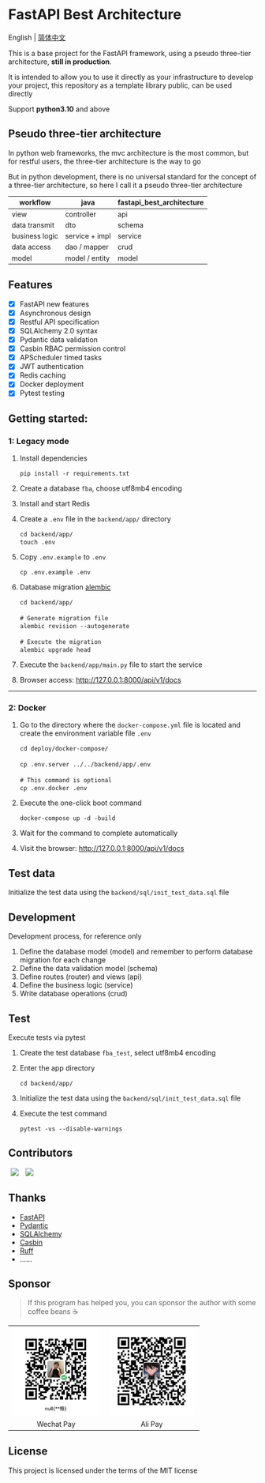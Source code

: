 # FastAPI Best Architecture

English | [简体中文](./README.zh-CN.md)

This is a base project for the FastAPI framework, using a pseudo three-tier architecture, **still in production**.

It is intended to allow you to use it directly as your infrastructure to develop your project, this repository as a
template library public, can be used directly

Support **python3.10** and above

## Pseudo three-tier architecture

In python web frameworks, the mvc architecture is the most common, but for restful users, the three-tier architecture is
the way to go

But in python development, there is no universal standard for the concept of a three-tier architecture, so here I call
it a pseudo three-tier architecture

| workflow       | java           | fastapi_best_architecture |
|----------------|----------------|---------------------------|
| view           | controller     | api                       |
| data transmit  | dto            | schema                    |
| business logic | service + impl | service                   |
| data access    | dao / mapper   | crud                      |
| model          | model / entity | model                     |

## Features

- [x] FastAPI new features
- [x] Asynchronous design
- [x] Restful API specification
- [x] SQLAlchemy 2.0 syntax
- [x] Pydantic data validation
- [x] Casbin RBAC permission control
- [x] APScheduler timed tasks
- [x] JWT authentication
- [x] Redis caching
- [x] Docker deployment
- [x] Pytest testing

## Getting started:

### 1: Legacy mode

1. Install dependencies
    ```shell
    pip install -r requirements.txt
    ```

2. Create a database `fba`, choose utf8mb4 encoding
3. Install and start Redis
4. Create a `.env` file in the `backend/app/` directory

    ```shell
    cd backend/app/
    touch .env
    ```

5. Copy `.env.example` to `.env`

   ```shell
   cp .env.example .env
   ```

6. Database migration [alembic](https://alembic.sqlalchemy.org/en/latest/tutorial.html)

   ```shell
   cd backend/app/

   # Generate migration file
   alembic revision --autogenerate

   # Execute the migration
   alembic upgrade head
    ```

7. Execute the `backend/app/main.py` file to start the service
8. Browser access: http://127.0.0.1:8000/api/v1/docs

---

### 2: Docker

1. Go to the directory where the ``docker-compose.yml`` file is located and create the environment variable
   file ``.env``

   ```shell
   cd deploy/docker-compose/
   
   cp .env.server ../../backend/app/.env
   
   # This command is optional
   cp .env.docker .env
   ```

2. Execute the one-click boot command

   ```shell
   docker-compose up -d -build
   ```

3. Wait for the command to complete automatically
4. Visit the browser: http://127.0.0.1:8000/api/v1/docs

## Test data

Initialize the test data using the `backend/sql/init_test_data.sql` file

## Development

Development process, for reference only

1. Define the database model (model) and remember to perform database migration for each change
2. Define the data validation model (schema)
3. Define routes (router) and views (api)
4. Define the business logic (service)
5. Write database operations (crud)

## Test

Execute tests via pytest

1. Create the test database `fba_test`, select utf8mb4 encoding
2. Enter the app directory

   ```shell
   cd backend/app/
   ```

3. Initialize the test data using the `backend/sql/init_test_data.sql` file
4. Execute the test command

   ```shell
   pytest -vs --disable-warnings
   ```

## Contributors

<span style="margin: 0 5px;" ><a href="https://github.com/wu-clan" ><img src="https://images.weserv.nl/?url=avatars.githubusercontent.com/u/52145145?v=4&h=60&w=60&fit=cover&mask=circle&maxage=7d" /></a></span>
<span style="margin: 0 5px;" ><a href="https://github.com/downdawn" ><img src="https://images.weserv.nl/?url=avatars.githubusercontent.com/u/41266749?v=4&h=60&w=60&fit=cover&mask=circle&maxage=7d" /></a></span>

## Thanks

- [FastAPI](https://fastapi.tiangolo.com/)
- [Pydantic](https://docs.pydantic.dev/latest/)
- [SQLAlchemy](https://docs.sqlalchemy.org/en/20/)
- [Casbin](https://casbin.org/zh/)
- [Ruff](https://beta.ruff.rs/docs/)
- ......

## Sponsor

> If this program has helped you, you can sponsor the author with some coffee beans :coffee:

<table>
  <tr>
    <td><img src="https://github.com/wu-clan/image/blob/master/pay/weixin.jpg?raw=true" width="180px"/>
    <td><img src="https://github.com/wu-clan/image/blob/master/pay/zfb.jpg?raw=true" width="180px"/>
  </tr>
  <tr>
    <td align="center">Wechat Pay</td>
    <td align="center">Ali Pay</td>
  </tr>
</table>

## License

This project is licensed under the terms of the MIT license
